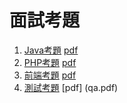 # 面試考題

1. [Java考題](java.md) [pdf](java.pdf)
2. [PHP考題](php.md) [pdf](php.pdf)
3. [前端考題](javascript.md) [pdf](javasciprt.pdf)
4. [測試考題](qa.md) [pdf] (qa.pdf)
